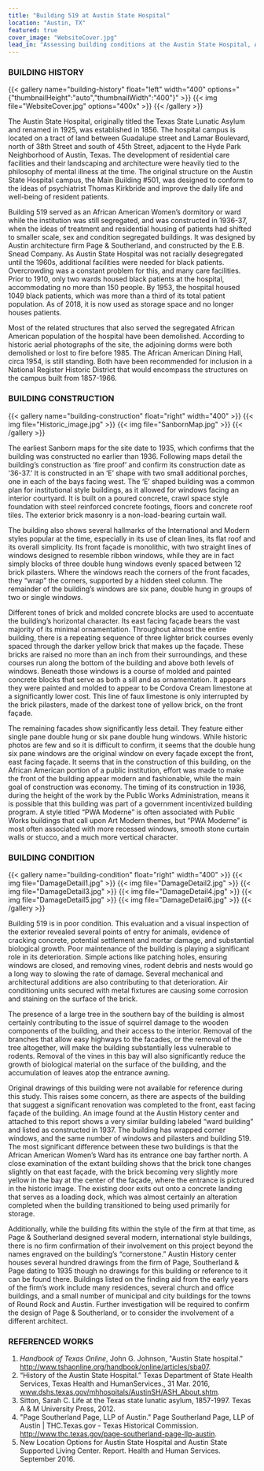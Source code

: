 ```yaml
---
title: "Building 519 at Austin State Hospital"
location: "Austin, TX"
featured: true
cover_image: "WebsiteCover.jpg"
lead_in: "Assessing building conditions at the Austin State Hospital, African American Women's Dorm."
---
```


### BUILDING HISTORY

{{< gallery name="building-history" float="left" width="400" options="{\"thumbnailHeight\":\"auto\",\"thumbnailWidth\":\"400\"}" >}}
{{< img file="WebsiteCover.jpg" options="400x" >}}
{{< /gallery >}}

The Austin State Hospital, originally titled the Texas State Lunatic Asylum and renamed in 1925, was established in 1856. The hospital campus is located on a tract of land between Guadalupe street and Lamar Boulevard, north of 38th Street and south of 45th Street, adjacent to the Hyde Park Neighborhood of Austin, Texas. The development of residential care facilities and their landscaping and architecture were heavily tied to the philosophy of mental illness at the time. The original structure on the Austin State Hospital campus, the Main Building #501, was designed to conform to the ideas of psychiatrist Thomas Kirkbride and improve the daily life and well-being of resident patients.

Building 519 served as an African American Women’s dormitory or ward while the institution was still segregated, and was constructed in 1936-37, when the ideas of treatment and residential housing of patients had shifted to smaller scale, sex and condition segregated buildings. It was designed by Austin architecture firm Page & Southerland, and constructed by the E.B. Snead Company.  As Austin State Hospital was not racially desegregated until the 1960s, additional facilities were needed for black patients. Overcrowding was a constant problem for this, and many care facilities. Prior to 1910, only two wards housed black patients at the hospital, accommodating no more than 150 people. By 1953, the hospital housed 1049 black patients, which was more than a third of its total patient population. As of 2018, it is now used as storage space and no longer houses patients.

Most of the related structures that also served the segregated African American population of the hospital have been demolished. According to historic aerial photographs of the site, the adjoining dorms were both demolished or lost to fire before 1985. The African American Dining Hall, circa 1954, is still standing. Both have been recommended for inclusion in a National Register Historic District that would encompass the structures on the campus built from 1857-1966.

### BUILDING CONSTRUCTION

{{< gallery name="building-construction" float="right" width="400" >}}
{{< img file="Historic_image.jpg" >}}
{{< img file="SanbornMap.jpg" >}}
{{< /gallery >}}

The earliest Sanborn maps for the site date to 1935, which confirms that the building was constructed no earlier than 1936. Following maps detail the building’s construction as ‘fire proof’ and confirm its construction date as ‘36-37.’ It is constructed in an ‘E’ shape with two small additional porches, one in each of the bays facing west. The ‘E’ shaped building was a common plan for institutional style buildings, as it allowed for windows facing an interior courtyard. It is built on a poured concrete, crawl space style foundation with steel reinforced concrete footings, floors and concrete roof tiles. The exterior brick masonry is a non-load-bearing curtain wall.

The building also shows several hallmarks of the International and Modern styles popular at the time, especially in its use of clean lines, its flat roof and its overall simplicity. Its front façade is monolithic, with two straight lines of windows designed to resemble ribbon windows, while they are in fact simply blocks of three double hung windows evenly spaced between 12 brick pilasters. Where the windows reach the corners of the front facades, they “wrap” the corners, supported by a hidden steel column. The remainder of the building’s windows are six pane, double hung in groups of two or single windows.

Different tones of brick and molded concrete blocks are used to accentuate the building’s horizontal character. Its east facing façade bears the vast majority of its minimal ornamentation. Throughout almost the entire building, there is a repeating sequence of three lighter brick courses evenly spaced through the darker yellow brick that makes up the façade. These bricks are raised no more than an inch from their surroundings, and these courses run along the bottom of the building and above both levels of windows. Beneath those windows is a course of molded and painted concrete blocks that serve as both a sill and as ornamentation. It appears they were painted and molded to appear to be Cordova Cream limestone at a significantly lower cost. This line of faux limestone is only interrupted by the brick pilasters, made of the darkest tone of yellow brick, on the front façade.

The remaining facades show significantly less detail. They feature either single pane double hung or six pane double hung windows. While historic photos are few and so it is difficult to confirm, it seems that the double hung six pane windows are the original window on every façade except the front, east facing façade. It seems that in the construction of this building, on the African American portion of a public institution, effort was made to make the front of the building appear modern and fashionable, while the main goal of construction was economy. The timing of its construction in 1936, during the height of the work by the Public Works Administration, means it is possible that this building was part of a government incentivized building program. A style titled “PWA Moderne” is often associated with Public Works buildings that call upon Art Modern themes, but “PWA Moderne” is most often associated with more recessed windows, smooth stone curtain walls or stucco, and a much more vertical character.

### BUILDING CONDITION

{{< gallery name="building-condition" float="right" width="400" >}}
{{< img file="DamageDetail1.jpg" >}}
{{< img file="DamageDetail2.jpg" >}}
{{< img file="DamageDetail3.jpg" >}}
{{< img file="DamageDetail4.jpg" >}}
{{< img file="DamageDetail5.jpg" >}}
{{< img file="DamageDetail6.jpg" >}}
{{< /gallery >}}

Building 519 is in poor condition. This evaluation and a visual inspection of the exterior revealed several points of entry for animals, evidence of cracking concrete, potential settlement and mortar damage, and substantial biological growth. Poor maintenance of the building is playing a significant role in its deterioration. Simple actions like patching holes, ensuring windows are closed, and removing vines, rodent debris and nests would go a long way to slowing the rate of damage. Several mechanical and architectural additions are also contributing to that deterioration. Air conditioning units secured with metal fixtures are causing some corrosion and staining on the surface of the brick.

The presence of a large tree in the southern bay of the building is almost certainly contributing to the issue of squirrel damage to the wooden components of the building, and their access to the interior. Removal of the branches that allow easy highways to the facades, or the removal of the tree altogether, will make the building substantially less vulnerable to rodents. Removal of the vines in this bay will also significantly reduce the growth of biological material on the surface of the building, and the accumulation of leaves atop the entrance awning.

Original drawings of this building were not available for reference during this study. This raises some concern, as there are aspects of the building that suggest a significant renovation was completed to the front, east facing façade of the building. An image found at the Austin History center and attached to this report shows a very similar building labeled “ward building” and listed as constructed in 1937. The building has wrapped corner windows, and the same number of windows and pilasters and building 519. The most significant difference between these two buildings is that the African American Women’s Ward has its entrance one bay farther north. A close examination of the extant building shows that the brick tone changes slightly on that east façade, with the brick becoming very slightly more yellow in the bay at the center of the façade, where the entrance is pictured in the historic image. The existing door exits out onto a concrete landing that serves as a loading dock, which was almost certainly an alteration completed when the building transitioned to being used primarily for storage.

Additionally, while the building fits within the style of the firm at that time, as Page & Southerland designed several modern, international style buildings, there is no firm confirmation of their involvement on this project beyond the names engraved on the building’s “cornerstone.” Austin History center houses several hundred drawings from the firm of Page, Southerland & Page dating to 1935 though no drawings for this building or reference to it can be found there. Buildings listed on the finding aid from the early years of the firm’s work include many residences, several church and office buildings, and a small number of municipal and city buildings for the towns of Round Rock and Austin. Further investigation will be required to confirm the design of Page & Southerland, or to consider the involvement of a different architect.

### REFERENCED WORKS

1. *Handbook of Texas Online*, John G. Johnson, "Austin State hospital." http://www.tshaonline.org/handbook/online/articles/sba07.
2. “History of the Austin State Hospital.” Texas Department of State Health Services, Texas Health and HumanServices., 31 Mar. 2016, www.dshs.texas.gov/mhhospitals/AustinSH/ASH_About.shtm.
3. Sitton, Sarah C. Life at the Texas state lunatic asylum, 1857-1997. Texas A & M University Press, 2012.
4. "Page Southerland Page, LLP of Austin." Page Southerland Page, LLP of Austin | THC.Texas.gov - Texas Historical Commission. http://www.thc.texas.gov/page-southerland-page-llp-austin.
5. New Location Options for Austin State Hospital and Austin State Supported Living Center. Report. Health and Human Services. September 2016.
